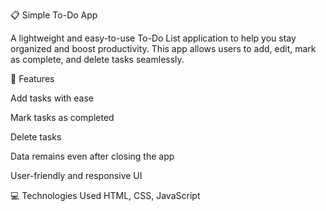 📋 Simple To-Do App

A lightweight and easy-to-use To-Do List application to help you stay organized and boost productivity. This app allows users to add, edit, mark as complete, and delete tasks seamlessly.

🚀 Features

Add tasks with ease

Mark tasks as completed

Delete tasks

Data remains even after closing the app

User-friendly and responsive UI


💻 Technologies Used
HTML, CSS, JavaScript

